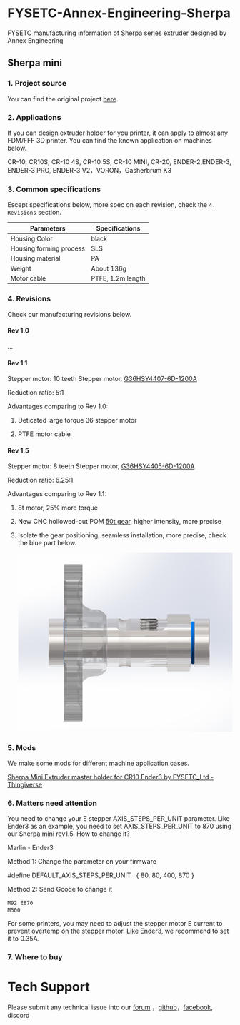 # FYSETC-Annex-Engineering-Sherpa

FYSETC manufacturing information of Sherpa series extruder designed by Annex Engineering

## Sherpa mini

### 1. Project source

You can find the original project [here](https://github.com/Annex-Engineering/Sherpa_Mini-Extruder).

### 2. Applications

If you can design extruder holder for you printer, it can apply to almost any FDM/FFF 3D printer. You can find the known application on machines below.  

CR-10, CR10S, CR-10 4S, CR-10 5S, CR-10 MINI, CR-20, ENDER-2,ENDER-3, ENDER-3 PRO, ENDER-3 V2，VORON，Gasherbrum K3

### 3. Common specifications

Escept specifications below, more spec on each revision, check the `4. Revisions` section.

| Parameters              | Specifications    |
| ----------------------- | ----------------- |
| Housing Color           | black             |
| Housing forming process | SLS               |
| Housing material        | PA                |
| Weight                  | About 136g        |
| Motor cable             | PTFE, 1.2m length |

### 4. Revisions

Check our manufacturing revisions below.

#### Rev 1.0

...

#### Rev 1.1

Stepper motor: 10 teeth Stepper motor, [G36HSY4407-6D-1200A](https://github.com/FYSETC/FYSETC-MOTORS/tree/main/G36HSY4407-6D-1200A)

Reduction ratio: 5:1

Advantages comparing to Rev 1.0:

1. Deticated large torque 36 stepper motor

2. PTFE motor cable

#### Rev 1.5

Stepper motor: 8 teeth Stepper motor, [G36HSY4405-6D-1200A](https://github.com/FYSETC/FYSETC-MOTORS/tree/main/G36HSY4405-6D-1200A)

Reduction ratio: 6.25:1

Advantages comparing to Rev 1.1:

1. 8t motor, 25% more torque

2. New CNC hollowed-out POM [50t gear](https://github.com/Annex-Engineering/Sherpa_Mini-Extruder/blob/master/STLs/FDM_STLs/optional_parts/printable_sherpa_mini_gear_50t_sl_x1_rev1.stl), higher intensity, more precise

3. Isolate the gear positioning, seamless installation, more precise, check the blue part below.
   
   ![](images/isolation.png)

### 5. Mods

We make some mods for different machine application cases.

[Sherpa Mini Extruder master holder for CR10 Ender3 by FYSETC_Ltd - Thingiverse](https://www.thingiverse.com/thing:4807684)

### 6. Matters need attention

You need to change your E stepper AXIS_STEPS_PER_UNIT parameter. Like Ender3 as an example, you need to set AXIS_STEPS_PER_UNIT to 870 using our Sherpa mini rev1.5. How to change it?

Marlin - Ender3

Method 1: Change the parameter on your firmware

#define DEFAULT_AXIS_STEPS_PER_UNIT   { 80, 80, 400, 870 }

Method 2: Send Gcode to change it

```
M92 E870
M500
```

For some printers, you may need to adjust the stepper motor E current to prevent overtemp on the stepper motor. Like Ender3, we recommend to set it to 0.35A.

### 7. Where to buy

# Tech Support

Please submit any technical issue into our [forum](http://forum.fysetc.com/) ，[github](https://github.com/FYSETC/FYSETC-Annex-Engineering-Sherpa/issues)，[facebook](https://www.facebook.com/groups/197476557529090), discord
